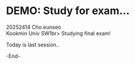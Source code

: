 # DEMO: Study for exam...
20252414    Cho eunseo<br>
Kookmin Univ    SW1br>
Studying final exam!

Today is last session..

-End-
